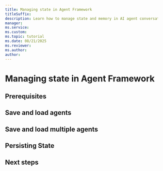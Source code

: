 ```yaml
---
title: Managing state in Agent Framework
titleSuffix: 
description: Learn how to manage state and memory in AI agent conversations.
manager: 
ms.service:
ms.custom:
ms.topic: tutorial
ms.date: 08/21/2025
ms.reviewer: 
ms.author: 
author: 
---
```


# Managing state in Agent Framework

## Prerequisites

## Save and load agents

## Save and load multiple agents 

## Persisting State

## Next steps
